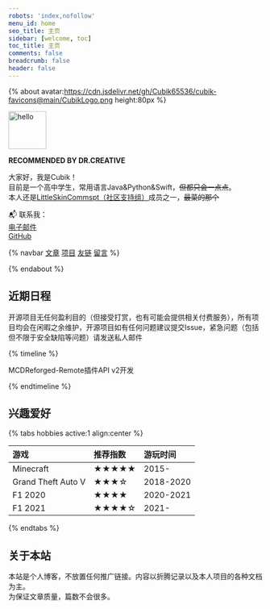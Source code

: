 ```yaml
---
robots: 'index,nofollow'
menu_id: home
seo_title: 主页
sidebar: [welcome, toc]
toc_title: 主页
comments: false
breadcrumb: false
header: false
---
```


{% about avatar:https://cdn.jsdelivr.net/gh/Cubik65536/cubik-favicons@main/CubikLogo.png height:80px %}

<img height="75px" alt="hello" src="https://cdn.jsdelivr.net/gh/Cubik65536/cubik-favicons@main/hello-cubik.png">

**RECOMMENDED BY DR.CREATIVE**

大家好，我是Cubik！<br/>目前是一个高中学生，常用语言Java&Python&Swift，~~但都只会一点点~~。<br/>本人还是[LittleSkinCommspt（社区支持组）](https://github.com/LittleSkinCommspt)成员之一，~~最菜的那个~~

📬 联系我：<br/>[电子邮件](mailto:cubik65536@cubik65536.top)<br/>[GitHub](https://github.com/Cubik65536)

{% navbar [文章](/blog/) [项目](/wiki/) [友链](/friends/) [留言](/more#comments) %}

{% endabout %}

## 近期日程

开源项目无任何盈利目的（但接受打赏，也有可能会提供相关付费服务），所有项目均会在闲暇之余维护，开源项目如有任何问题建议提交Issue，紧急问题（包括但不限于安全缺陷等问题）请发送私人邮件

{% timeline %}

<!-- node MCDReforged-Remote -->

MCDReforged-Remote插件API v2开发

{% endtimeline %}

## 兴趣爱好

{% tabs hobbies active:1 align:center %}

<!-- tab 游戏 -->

| 游戏 | 推荐指数 |游玩时间 |
|:-----|:--------|:--------|
| Minecraft | ★★★★★ | 2015- |
| Grand Theft Auto V | ★★★☆ | 2018-2020 |
| F1 2020 | ★★★★ | 2020-2021 |
| F1 2021 | ★★★★☆ | 2021- |

{% endtabs %}

## 关于本站

本站是个人博客，不放置任何推广链接。内容以折腾记录以及本人项目的各种文档为主。<br/>为保证文章质量，篇数不会很多。
